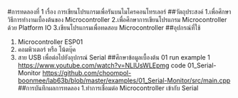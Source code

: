 #การทดลองที่ 1 เรื่อง การเขียนโปรแกรมเพื่อรันบนไมโครคอนโทรเลอร์
##วัตถุประสงค์
1.เพื่อศึกษาวิธีการทำงานเบื้องต้นของ Microcontroller
2.เพื่อศึกษาการเขียนโปรแกรม Microcontroller ด้วย Platform IO
3.เขียนโปรแกรมเพื่อทดสอบ Microcontroller
##อุปกรณ์ที่ใช้
1. Microcontroller ESP01
2. คอมพิวเตอร์ หรือ โน้ตบุ๊ค 
3. สาย USB เพื่อต่อไปยังอุปกรณ์ Serial
##ศึกษาข้อมูลเบื้องต้น
01 run example 1 https://www.youtube.com/watch?v=NLIUsWLEpmg
code 01_Serial-Monitor https://github.com/choompol-boonmee/lab63b/blob/master/examples/01_Serial-Monitor/src/main.cpp
##การบันทึกผลการทดลอง
1.ทำการเชื่อมต่อ Microcontroller เข้ากับ Serial
